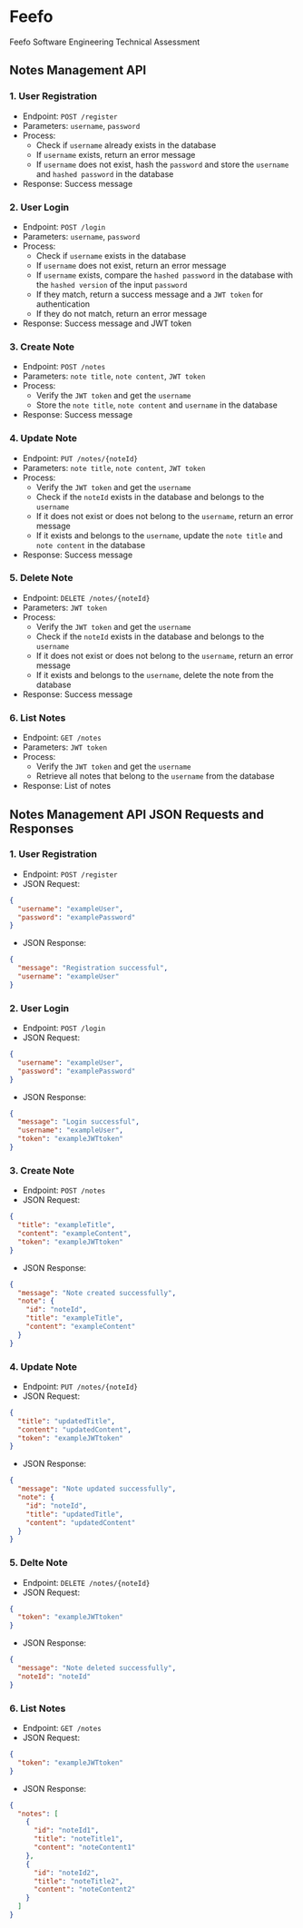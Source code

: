 # Feefo
 Feefo Software Engineering Technical Assessment






## Notes Management API

### 1. User Registration
- Endpoint: `POST /register`
- Parameters: `username`, `password`
- Process:
  - Check if `username` already exists in the database
  - If `username` exists, return an error message
  - If `username` does not exist, hash the `password` and store the `username` and `hashed password` in the database
- Response: Success message

### 2. User Login
- Endpoint: `POST /login`
- Parameters: `username`, `password`
- Process:
  - Check if `username` exists in the database
  - If `username` does not exist, return an error message
  - If `username` exists, compare the `hashed password` in the database with the `hashed version` of the input `password`
  - If they match, return a success message and a `JWT token` for authentication
  - If they do not match, return an error message
- Response: Success message and JWT token

### 3. Create Note
- Endpoint: `POST /notes`
- Parameters: `note title`, `note content`, `JWT token`
- Process:
  - Verify the `JWT token` and get the `username`
  - Store the `note title`, `note content` and `username` in the database
- Response: Success message

### 4. Update Note
- Endpoint: `PUT /notes/{noteId}`
- Parameters: `note title`, `note content`, `JWT token`
- Process:
  - Verify the `JWT token` and get the `username`
  - Check if the `noteId` exists in the database and belongs to the `username`
  - If it does not exist or does not belong to the `username`, return an error message
  - If it exists and belongs to the `username`, update the `note title` and `note content` in the database
- Response: Success message

### 5. Delete Note
- Endpoint: `DELETE /notes/{noteId}`
- Parameters: `JWT token`
- Process:
  - Verify the `JWT token` and get the `username`
  - Check if the `noteId` exists in the database and belongs to the `username`
  - If it does not exist or does not belong to the `username`, return an error message
  - If it exists and belongs to the `username`, delete the note from the database
- Response: Success message

### 6. List Notes
- Endpoint: `GET /notes`
- Parameters: `JWT token`
- Process:
  - Verify the `JWT token` and get the `username`
  - Retrieve all notes that belong to the `username` from the database
- Response: List of notes


## Notes Management API JSON Requests and Responses

### 1. User Registration
- Endpoint: `POST /register`
- JSON Request:
```json
{
  "username": "exampleUser",
  "password": "examplePassword"
}
```

- JSON Response:
```json
{
  "message": "Registration successful",
  "username": "exampleUser"
}
```

### 2. User Login
- Endpoint: `POST /login`
- JSON Request:
```json
{
  "username": "exampleUser",
  "password": "examplePassword"
}
```

- JSON Response:
```json
{
  "message": "Login successful",
  "username": "exampleUser",
  "token": "exampleJWTtoken"
}
```

### 3. Create Note
- Endpoint: `POST /notes`
- JSON Request:
```json
{
  "title": "exampleTitle",
  "content": "exampleContent",
  "token": "exampleJWTtoken"
}
```

- JSON Response:
```json
{
  "message": "Note created successfully",
  "note": {
    "id": "noteId",
    "title": "exampleTitle",
    "content": "exampleContent"
  }
}
```

### 4. Update Note
- Endpoint: `PUT /notes/{noteId}`
- JSON Request:
```json
{
  "title": "updatedTitle",
  "content": "updatedContent",
  "token": "exampleJWTtoken"
}
```

- JSON Response:
```json
{
  "message": "Note updated successfully",
  "note": {
    "id": "noteId",
    "title": "updatedTitle",
    "content": "updatedContent"
  }
}
```

### 5. Delte Note
- Endpoint: `DELETE /notes/{noteId}`
- JSON Request:
```json
{
  "token": "exampleJWTtoken"
}
```

- JSON Response:
```json
{
  "message": "Note deleted successfully",
  "noteId": "noteId"
}
```

### 6. List Notes
- Endpoint: `GET /notes`
- JSON Request:
```json
{
  "token": "exampleJWTtoken"
}
```

- JSON Response:
```json
{
  "notes": [
    {
      "id": "noteId1",
      "title": "noteTitle1",
      "content": "noteContent1"
    },
    {
      "id": "noteId2",
      "title": "noteTitle2",
      "content": "noteContent2"
    }
  ]
}
```










